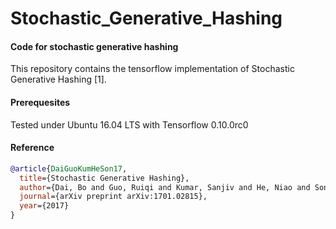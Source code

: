 # Stochastic_Generative_Hashing

#### Code for stochastic generative hashing

This repository contains the tensorflow implementation of Stochastic Generative Hashing [1].


#### Prerequesites

Tested under Ubuntu 16.04 LTS with Tensorflow 0.10.0rc0

#### Reference


```bibtex
@article{DaiGuoKumHeSon17,
  title={Stochastic Generative Hashing},
  author={Dai, Bo and Guo, Ruiqi and Kumar, Sanjiv and He, Niao and Song, Le},
  journal={arXiv preprint arXiv:1701.02815},
  year={2017}
}
```

